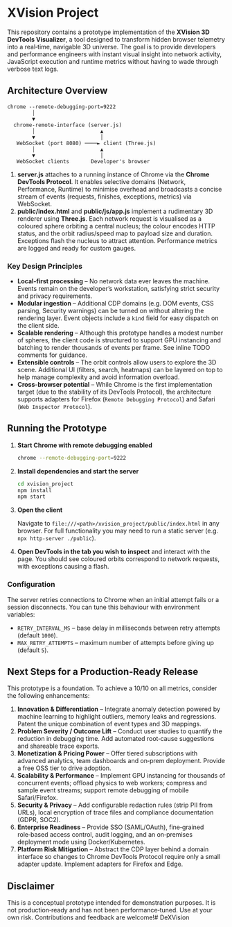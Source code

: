 # XVision Project

This repository contains a prototype implementation of the **XVision 3D DevTools Visualizer**, a tool designed to transform hidden browser telemetry into a real‑time, navigable 3D universe. The goal is to provide developers and performance engineers with instant visual insight into network activity, JavaScript execution and runtime metrics without having to wade through verbose text logs.

## Architecture Overview

```
chrome --remote-debugging-port=9222
        │
        ▼
  chrome-remote-interface (server.js)
        │                     ▲
        ▼                     │
   WebSocket (port 8080) ────► client (Three.js)
        │                     ▲
        ▼                     │
   WebSocket clients       Developer's browser
```

1. **server.js** attaches to a running instance of Chrome via the **Chrome DevTools Protocol**. It enables selective domains (Network, Performance, Runtime) to minimise overhead and broadcasts a concise stream of events (requests, finishes, exceptions, metrics) via WebSocket.
2. **public/index.html** and **public/js/app.js** implement a rudimentary 3D renderer using **Three.js**. Each network request is visualised as a coloured sphere orbiting a central nucleus; the colour encodes HTTP status, and the orbit radius/speed map to payload size and duration. Exceptions flash the nucleus to attract attention. Performance metrics are logged and ready for custom gauges.

### Key Design Principles

* **Local‑first processing** – No network data ever leaves the machine. Events remain on the developer’s workstation, satisfying strict security and privacy requirements.
* **Modular ingestion** – Additional CDP domains (e.g. DOM events, CSS parsing, Security warnings) can be turned on without altering the rendering layer. Event objects include a `kind` field for easy dispatch on the client side.
* **Scalable rendering** – Although this prototype handles a modest number of spheres, the client code is structured to support GPU instancing and batching to render thousands of events per frame. See inline TODO comments for guidance.
* **Extensible controls** – The orbit controls allow users to explore the 3D scene. Additional UI (filters, search, heatmaps) can be layered on top to help manage complexity and avoid information overload.
* **Cross‑browser potential** – While Chrome is the first implementation target (due to the stability of its DevTools Protocol), the architecture supports adapters for Firefox (`Remote Debugging Protocol`) and Safari (`Web Inspector Protocol`).

## Running the Prototype

1. **Start Chrome with remote debugging enabled**

   ```bash
   chrome --remote-debugging-port=9222
   ```

2. **Install dependencies and start the server**

   ```bash
   cd xvision_project
   npm install
   npm start
   ```

3. **Open the client**

   Navigate to `file:///<path>/xvision_project/public/index.html` in any browser. For full functionality you may need to run a static server (e.g. `npx http-server ./public`).

4. **Open DevTools in the tab you wish to inspect** and interact with the page. You should see coloured orbits correspond to network requests, with exceptions causing a flash.

### Configuration

The server retries connections to Chrome when an initial attempt fails or a session disconnects. You can tune this behaviour with environment variables:

- `RETRY_INTERVAL_MS` – base delay in milliseconds between retry attempts (default `1000`).
- `MAX_RETRY_ATTEMPTS` – maximum number of attempts before giving up (default `5`).

## Next Steps for a Production‑Ready Release

This prototype is a foundation. To achieve a 10/10 on all metrics, consider the following enhancements:

1. **Innovation & Differentiation** – Integrate anomaly detection powered by machine learning to highlight outliers, memory leaks and regressions. Patent the unique combination of event types and 3D mappings.
2. **Problem Severity / Outcome Lift** – Conduct user studies to quantify the reduction in debugging time. Add automated root‑cause suggestions and shareable trace exports.
3. **Monetization & Pricing Power** – Offer tiered subscriptions with advanced analytics, team dashboards and on‑prem deployment. Provide a free OSS tier to drive adoption.
4. **Scalability & Performance** – Implement GPU instancing for thousands of concurrent events; offload physics to web workers; compress and sample event streams; support remote debugging of mobile Safari/Firefox.
5. **Security & Privacy** – Add configurable redaction rules (strip PII from URLs), local encryption of trace files and compliance documentation (GDPR, SOC2).
6. **Enterprise Readiness** – Provide SSO (SAML/OAuth), fine‑grained role‑based access control, audit logging, and an on‑premises deployment mode using Docker/Kubernetes.
7. **Platform Risk Mitigation** – Abstract the CDP layer behind a domain interface so changes to Chrome DevTools Protocol require only a small adapter update. Implement adapters for Firefox and Edge.

## Disclaimer

This is a conceptual prototype intended for demonstration purposes. It is not production‑ready and has not been performance‑tuned. Use at your own risk. Contributions and feedback are welcome!# DeXVision
